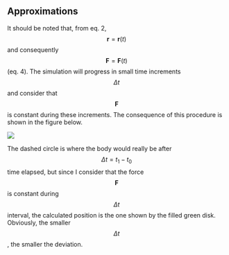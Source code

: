 ## Approximations

It should be noted that, from eq. 2, $$\mathbf{r} = \mathbf{r}(t)$$ and consequently $$\mathbf{F} = \mathbf{F}(t)$$ (eq.
4). The simulation will progress in small time increments $$\Delta t$$ and consider that $$\mathbf{F}$$ is constant
during these increments. The consequence of this procedure is shown in the figure below.

<img src="assets/images/deviation.svg">

The dashed circle is where the body would really be after $$\Delta t = t_1 - t_0$$ time elapsed, but since I consider
that the force $$\mathbf{F}$$ is constant during $$\Delta t$$ interval, the calculated position is the one shown by the
filled green disk. Obviously, the smaller $$\Delta t$$, the smaller the deviation.
